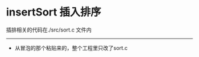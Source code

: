 # insertSort 插入排序

插排相关的代码在./src/sort.c 文件内

----------------------------------

- 从冒泡的那个粘贴来的，整个工程里只改了sort.c

